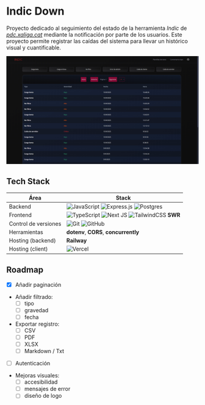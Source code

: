 # Indic Down

Proyecto dedicado al seguimiento del estado de la herramienta *Indic* de [*pdc.xaliga.cat*](https://pedc.xaliga.cat) mediante la notificación por parte de los usuarios. Este proyecto permite registrar las caídas del sistema para llevar un histórico visual y cuantificable.

![Indic Down Screenshot](./doc/screenshot.png)

## Tech Stack

| Área                  | Stack                                 |
| -----                 | -----------                           |
| Backend               | ![JavaScript](https://img.shields.io/badge/javascript-%23323330.svg?style=for-the-badge&logo=javascript&logoColor=%23F7DF1E) ![Express.js](https://img.shields.io/badge/express.js-%23404d59.svg?style=for-the-badge&logo=express&logoColor=%2361DAFB) ![Postgres](https://img.shields.io/badge/postgres-%23316192.svg?style=for-the-badge&logo=postgresql&logoColor=white) |
| Frontend              | ![TypeScript](https://img.shields.io/badge/typescript-%23007ACC.svg?style=for-the-badge&logo=typescript&logoColor=white) ![Next JS](https://img.shields.io/badge/Next-black?style=for-the-badge&logo=next.js&logoColor=white) ![TailwindCSS](https://img.shields.io/badge/tailwindcss-%2338B2AC.svg?style=for-the-badge&logo=tailwind-css&logoColor=white) **SWR** |
| Control de versiones  | ![Git](https://img.shields.io/badge/git-%23F05033.svg?style=for-the-badge&logo=git&logoColor=white) ![GitHub](https://img.shields.io/badge/github-%23121011.svg?style=for-the-badge&logo=github&logoColor=white) |
| Herramientas          | **dotenv**, **CORS**, **concurrently** |
| Hosting (backend)     | **Railway** |
| Hosting (client)      | ![Vercel](https://img.shields.io/badge/vercel-%23000000.svg?style=for-the-badge&logo=vercel&logoColor=white) |

## Roadmap

- [X] Añadir paginación
- Añadir filtrado:
  - [ ] tipo
  - [ ] gravedad
  - [ ] fecha
- Exportar registro:
  - [ ] CSV
  - [ ] PDF
  - [ ] XLSX
  - [ ] Markdown / Txt
- [ ] Autenticación
- Mejoras visuales:
  - [ ] accesibilidad
  - [ ] mensajes de error
  - [ ] diseño de logo

